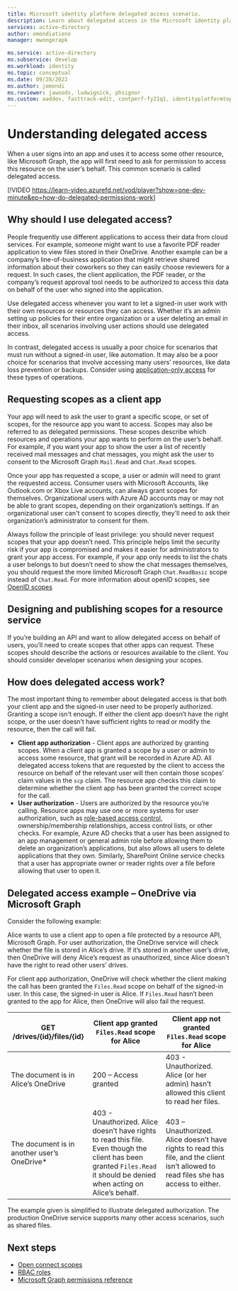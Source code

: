 ```yaml
---
title: Microsoft identity platform delegated access scenario.
description: Learn about delegated access in the Microsoft identity platform endpoint.
services: active-directory
author: omondiatieno
manager: mwongerapk

ms.service: active-directory
ms.subservice: develop
ms.workload: identity
ms.topic: conceptual
ms.date: 09/28/2022
ms.author: jomondi
ms.reviewer: jawoods, ludwignick, phsignor
ms.custom: aaddev, fasttrack-edit, contperf-fy21q1, identityplatformtop40, has-adal-ref
---
```

# Understanding delegated access

When a user signs into an app and uses it to access some other resource, like Microsoft Graph, the app will first need to ask for permission to access this resource on the user’s behalf. This common scenario is called delegated access.

[!VIDEO https://learn-video.azurefd.net/vod/player?show=one-dev-minute&ep=how-do-delegated-permissions-work]

## Why should I use delegated access?

People frequently use different applications to access their data from cloud services. For example, someone might want to use a favorite PDF reader application to view files stored in their OneDrive. Another example can be a company’s line-of-business application that might retrieve shared information about their coworkers so they can easily choose reviewers for a request. In such cases, the client application, the PDF reader, or the company’s request approval tool needs to be authorized to access this data on behalf of the user who signed into the application.

Use delegated access whenever you want to let a signed-in user work with their own resources or resources they can access. Whether it’s an admin setting up policies for their entire organization or a user deleting an email in their inbox, all scenarios involving user actions should use delegated access.

In contrast, delegated access is usually a poor choice for scenarios that must run without a signed-in user, like automation. It may also be a poor choice for scenarios that involve accessing many users’ resources, like data loss prevention or backups. Consider using [application-only access](permissions-consent-overview.md) for these types of operations.

## Requesting scopes as a client app

Your app will need to ask the user to grant a specific scope, or set of scopes, for the resource app  you want to access. Scopes may also be referred to as delegated permissions. These scopes describe which resources and operations your app wants  to perform on the user’s behalf. For example, if you want your app to show the user a list of recently received mail messages and chat messages, you might ask the user to consent to the Microsoft Graph `Mail.Read` and `Chat.Read` scopes.

Once your app has requested a scope, a user or admin will need to grant the requested access. Consumer users with Microsoft Accounts, like Outlook.com or Xbox Live accounts, can always grant scopes for themselves. Organizational users with Azure AD accounts may or may not be able to grant scopes, depending on their organization’s settings. If an organizational user can't consent to scopes directly, they'll need to ask their organization’s administrator to consent for them.

Always follow the principle of least privilege: you should never request scopes that your app doesn’t need. This principle helps limit the security risk if your app is compromised and makes it easier for administrators to grant your app access. For example, if your app only needs to list the chats a user belongs to but doesn’t need to show the chat messages themselves, you should request the more limited Microsoft Graph `Chat.ReadBasic` scope instead of `Chat.Read`. For more information about openID scopes, see [OpenID scopes](scopes-oidc.md)

## Designing and publishing scopes for a resource  service

If you’re building an API and want to allow delegated access on behalf of users, you’ll need to create scopes that other apps can request. These scopes should describe the actions or resources available to the client. You should consider developer scenarios when designing your scopes.


## How does delegated access work?

The most important thing to remember about delegated access is that both your client app and the signed-in user need to be properly authorized. Granting a scope isn't enough. If either the client app doesn’t have the right scope, or the user doesn’t have sufficient rights to read or modify the resource, then the call will fail.

- **Client app authorization** - Client apps are authorized by granting scopes. When a client app is granted a scope by a user or admin to access some resource, that grant will be recorded in Azure AD. All delegated access tokens that are requested by the client to access the resource on behalf of the relevant user will then contain those scopes’ claim values in the `scp` claim. The resource app checks this claim to determine whether the client app has been granted the correct scope for the call.
- **User authorization** - Users are authorized by the resource you’re calling. Resource apps may use one or more systems for user authorization, such as [role-based access control](custom-rbac-for-developers.md), ownership/membership relationships, access control lists, or other checks. For example, Azure AD checks that a user has been assigned to an app management or general admin role before allowing them to delete an organization’s applications, but also allows all users to delete applications that they own. Similarly, SharePoint Online service checks that a user has appropriate owner or reader rights over a file before allowing that user to open it.

## Delegated access example – OneDrive via Microsoft Graph

Consider the following example: 

Alice wants to use a client app to open a file protected by a resource API, Microsoft Graph. For user authorization, the OneDrive service will check whether the file is stored in Alice’s drive. If it’s stored in another user’s drive, then OneDrive will deny Alice’s request as unauthorized, since Alice doesn't have the right to read other users’ drives. 

For client app authorization, OneDrive will check whether the client making the call has been granted the `Files.Read` scope on behalf of the signed-in user. In this case, the signed-in user is Alice. If `Files.Read` hasn’t been granted to the app for Alice, then OneDrive will also fail the request.

| GET /drives/{id}/files/{id} | Client app granted `Files.Read` scope for Alice | Client app not granted `Files.Read` scope for Alice |
| ----- | ----- | ----- |
| The document is in Alice’s OneDrive | 200 – Access granted | 403 - Unauthorized. Alice (or her admin) hasn’t allowed this client to read her files. |
| The document is in another user’s OneDrive* | 403 - Unauthorized. Alice doesn’t have rights to read this file. Even though the client has been granted `Files.Read` it should be denied when acting on Alice’s behalf. | 403 – Unauthorized. Alice doesn’t have rights to read this file, and the client isn’t allowed to read files she has access to either. | 

The example given is simplified to illustrate delegated authorization. The production OneDrive service supports many other access scenarios, such as shared files.

## Next steps

- [Open connect scopes](scopes-oidc.md)
- [RBAC roles](custom-rbac-for-developers.md)
- [Microsoft Graph permissions reference](/graph/permissions-reference)
